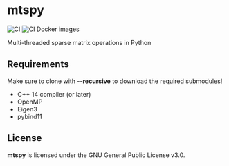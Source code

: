 # mtspy

![CI](https://github.com/IgorBaratta/mtspy/workflows/CI/badge.svg)
![CI Docker images](https://img.shields.io/docker/cloud/build/igorbaratta/mtspy)

Multi-threaded sparse matrix operations in Python

## Requirements

Make sure to clone with **--recursive** to download the required submodules!

- C++ 14 compiler (or later) 
- OpenMP
- Eigen3
- pybind11

## License

 **mtspy** is licensed under the GNU General Public License v3.0.
